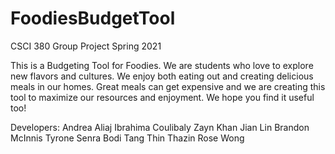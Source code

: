 # FoodiesBudgetTool
CSCI 380 Group Project Spring 2021

This is a Budgeting Tool for Foodies. We are students who love to explore new flavors and cultures. We enjoy both eating out and creating delicious meals in our homes. Great meals can get expensive and we are creating this tool to maximize our resources and enjoyment. We hope you find it useful too!

Developers:
    Andrea Aliaj
    Ibrahima Coulibaly
    Zayn Khan
    Jian Lin
    Brandon McInnis
    Tyrone Senra
    Bodi Tang
    Thin Thazin
    Rose Wong


